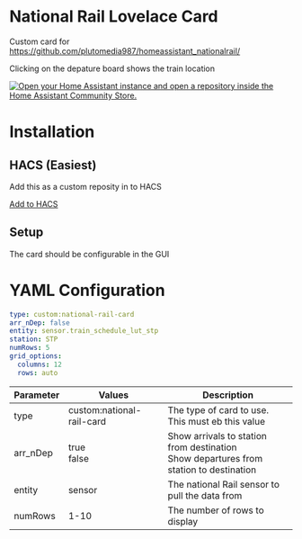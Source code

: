 # National Rail Lovelace Card
Custom card for https://github.com/plutomedia987/homeassistant_nationalrail/

Clicking on the depature board shows the train location

[![Open your Home Assistant instance and open a repository inside the Home Assistant Community Store.](https://my.home-assistant.io/badges/hacs_repository.svg)](https://my.home-assistant.io/redirect/hacs_repository/?owner=plutomedia987&repository=lovelace-nationalrail&category=Dashboard)


# Installation
## HACS (Easiest)
Add this as a custom reposity in to HACS

[Add to HACS](https://my.home-assistant.io/redirect/hacs_repository/?owner=plutomedia987&repository=lovelace-nationalrail&category=dashboard)

## Setup
The card should be configurable in the GUI

# YAML Configuration

```yaml
type: custom:national-rail-card
arr_nDep: false
entity: sensor.train_schedule_lut_stp
station: STP
numRows: 5
grid_options:
  columns: 12
  rows: auto
```

| Parameter | Values | Description |
|-----------|--------|-------------|
| type      | custom:national-rail-card | The type of card to use. This must eb this value |
| arr_nDep  | true<br>false   | Show arrivals to station from destination<br>Show departures from station to destination   |
| entity    | sensor  | The national Rail sensor to pull the data from  |
| numRows   | 1-10 | The number of rows to display |
